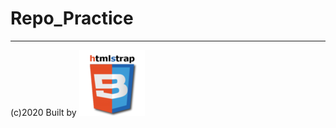# Repo_Practice    
__________________________  
(c)2020 Built by ![htmlstrap](./img/my-logo_x50.png)